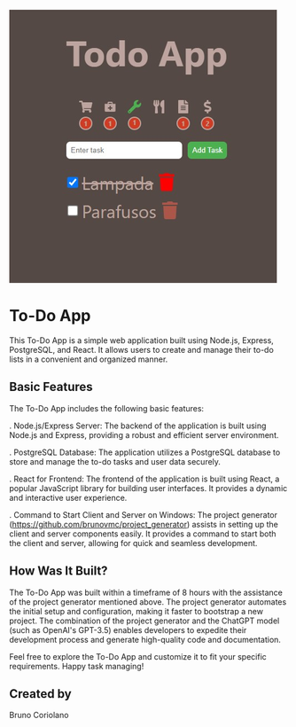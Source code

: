![alt text](TodoAppPrint.jpg)

# To-Do App

This To-Do App is a simple web application built using Node.js, Express, PostgreSQL, and React. It allows users to create and manage their to-do lists in a convenient and organized manner.

## Basic Features

The To-Do App includes the following basic features:

. Node.js/Express Server: The backend of the application is built using Node.js and Express, providing a robust and efficient server environment.

. PostgreSQL Database: The application utilizes a PostgreSQL database to store and manage the to-do tasks and user data securely.

. React for Frontend: The frontend of the application is built using React, a popular JavaScript library for building user interfaces. It provides a dynamic and interactive user experience.

. Command to Start Client and Server on Windows: The project generator (https://github.com/brunovmc/project_generator) assists in setting up the client and server components easily. It provides a command to start both the client and server, allowing for quick and seamless development.

## How Was It Built?

The To-Do App was built within a timeframe of 8 hours with the assistance of the project generator mentioned above. The project generator automates the initial setup and configuration, making it faster to bootstrap a new project. The combination of the project generator and the ChatGPT model (such as OpenAI's GPT-3.5) enables developers to expedite their development process and generate high-quality code and documentation.

Feel free to explore the To-Do App and customize it to fit your specific requirements. Happy task managing!

## Created by

Bruno Coriolano
